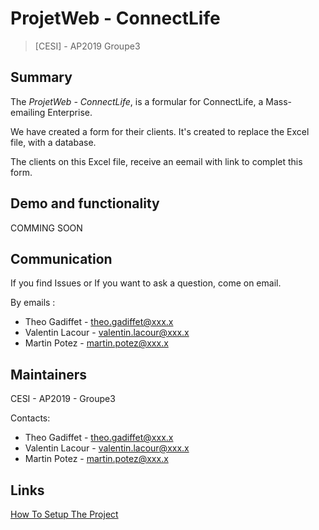 # ProjetWeb - ConnectLife
>[CESI] - AP2019 Groupe3

## Summary

The <i>ProjetWeb - ConnectLife</i>, is a formular for ConnectLife, a Mass-emailing Enterprise.

We have created a form for their clients.
It's created to replace the Excel file, with a database.

The clients on this Excel file, receive an eemail with link to complet this form.

## Demo and functionality

COMMING SOON

## Communication

If you find Issues or If you want to ask a question, come on email.

By emails :
- Theo Gadiffet - theo.gadiffet@xxx.x
- Valentin Lacour - valentin.lacour@xxx.x
- Martin Potez - martin.potez@xxx.x

## Maintainers

CESI - AP2019 - Groupe3

Contacts:
- Theo Gadiffet - theo.gadiffet@xxx.x
- Valentin Lacour - valentin.lacour@xxx.x
- Martin Potez - martin.potez@xxx.x

## Links

[How To Setup The Project](https://gitlab.com/T.Gadiffet/AP12019--Groupe3--ProjetWeb-ConnectLife/-/blob/master/DEVELOPERS.md)
